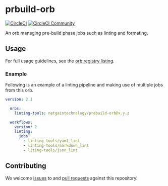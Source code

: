 # prbuild-orb
[![CircleCI](https://circleci.com/gh/netgaintechnology/orb-prebuild-orb.svg?style=svg)](https://circleci.com/gh/netgaintechnology/orb-prebuild-orb) [![CircleCI Community](https://img.shields.io/badge/community-CircleCI%20Discuss-343434.svg)](https://discuss.circleci.com/c/ecosystem/orbs)

An orb managing pre-build phase jobs such as linting and formating.

## Usage

For full usage guidelines, see the [orb registry listing](http://circleci.com/orbs/registry/orb/netgaintechnology/orb-prebuild-orb).

### Example

Following is an example of a linting pipeline and making use of multiple jobs from this orb.

```yaml
version: 2.1

  orbs:
    linting-tools: netgaintechnology/prebuild-orb@x.y.z

  workflows:
    version: 2
    linting:
      jobs:
        - linting-tools/yaml_lint
        - linting-tools/markdown_lint
        - liting-tools/json_lint
```

## Contributing

We welcome [issues](https://github.com/netgaintechnology/orb-prebuild-orb/issues) to and [pull requests](https://github.com/netgaintechnology/orb-prebuild-orb/pulls) against this repository!
